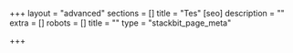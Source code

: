 +++
layout = "advanced"
sections = []
title = "Tes"
[seo]
description = ""
extra = []
robots = []
title = ""
type = "stackbit_page_meta"

+++
